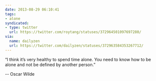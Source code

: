 ```yaml
---
date: 2013-08-29 06:10:41
tags:
- alone
syndicated:
- type: twitter
  url: https://twitter.com/roytang/statuses/372964501097697280/
via:
  name: dailyzen
  url: https://twitter.com/dailyzen/statuses/372963584353267712/
---
```


“I think it’s very healthy to spend time alone. You need to know how to be alone and not be defined by another person.” 

-- Oscar Wilde